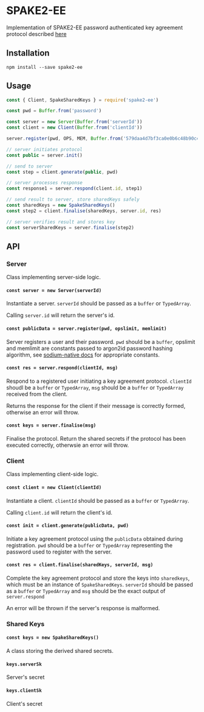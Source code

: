 # SPAKE2-EE

Implementation of SPAKE2-EE password authenticated key agreement protocol described [here](https://moderncrypto.org/mail-archive/curves/2015/000424.html)

## Installation

```
npm install --save spake2-ee
```

## Usage
```js
const { Client, SpakeSharedKeys } = require('spake2-ee')

const pwd = Buffer.from('password')

const server = new Server(Buffer.from('serverId'))
const client = new Client(Buffer.from('clientId'))

server.register(pwd, OPS, MEM, Buffer.from('579daa4d7bf3ca0e0b6c48b90c4ec515', 'hex'))

// server initiates protocol
const public = server.init()

// send to server
const step = client.generate(public, pwd)

// server processes response
const response1 = server.respond(client.id, step1)

// send result to server, store sharedKeys safely
const sharedKeys = new SpakeSharedKeys()
const step2 = client.finalise(sharedKeys, server.id, res)

// server verifies result and stores key
const serverSharedKeys = server.finalise(step2)
```

## API

### Server

Class implementing server-side logic.

#### `const server = new Server(serverId)`

Instantiate a server. `serverId` should be passed as a `buffer` or `TypedArray`.

Calling `server.id` will return the server's id.

#### `const publicData = server.register(pwd, opslimit, memlimit)`

Server registers a user and their password. `pwd` should be a `buffer`, opslimit and memlimit are constants passed to argon2id password hashing algorithm, see [sodium-native docs](https://sodium-friends.github.io/docs/docs/passwordhashing#crypto_pwhash) for appropriate constants.

#### `const res = server.respond(clientId, msg)`

Respond to a registered user initiating a key agreement protocol. `clientId` shoudl be a `buffer` or `TypedArray`, `msg` should be a `buffer` or `TypedArray` received from the client.

Returns the response for the client if their message is correctly formed, otherwise an error will throw.

#### `const keys = server.finalise(msg)`

Finalise the protocol. Return the shared secrets if the protocol has been executed correctly, otherwsie an error will throw.

### Client

Class implementing client-side logic.

#### `const client = new Client(clientId)`

Instantiate a client. `clientId` should be passed as a `buffer` or `TypedArray`.

Calling `client.id` will return the client's id.

#### `const init = client.generate(publicData, pwd)`

Initiate a key agreement protocol using the `publicData` obtained during registration. `pwd` should be a `buffer` or `TypedArray` representing the password used to register with the server.

#### `const res = client.finalise(sharedKeys, serverId, msg)`

Complete the key agreement protocol and store the keys into `sharedkeys`, which must be an instance of `SpakeSharedKeys`. `serverId` should be passed as a `buffer` or `TypedArray` and `msg` should be the exact output of `server.respond`

An error will be thrown if the server's response is malformed.

### Shared Keys

#### `const keys = new SpakeSharedKeys()`

A class storing the derived shared secrets.

#### `keys.serverSk`

Server's secret

#### `keys.clientSk`

Client's secret
